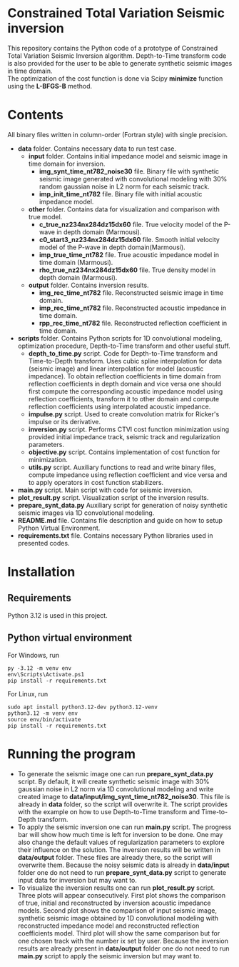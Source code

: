 # Constrained Total Variation Seismic inversion

This repository contains the Python code of a prototype of Constrained Total Variation Seismic Inversion algorithm. Depth-to-Time transform code is also provided for the user to be able to generate synthetic seismic images in time domain.  
The optimization of the cost function is done via Scipy **minimize** function using the **L-BFGS-B** method.


# Contents
All binary files written in column-order (Fortran style) with single precision.
- **data** folder. Contains necessary data to run test case.
    - **input** folder. Contains initial impedance model and seismic image in time domain for inversion.
        - **img_synt_time_nt782_noise30** file. Binary file with synthetic seismic image generated with convolutional modeling with 30% random gaussian noise in L2 norm for each seismic track.
        - **imp_init_time_nt782** file. Binary file with initial acoustic impedance model.
    - **other** folder. Contains data for visualization and comparison with true model.
        - **c_true_nz234nx284dz15dx60** file. True velocity model of the P-wave in depth domain (Marmousi).
        - **c0_start3_nz234nx284dz15dx60** file. Smooth initial velocity model of the P-wave in depth domain(Marmousi).
        - **imp_true_time_nt782** file. True acoustic impedance model in time domain (Marmousi).
        - **rho_true_nz234nx284dz15dx60** file. True density model in depth domain (Marmousi).
    - **output** folder. Contains inversion results.
        - **img_rec_time_nt782** file. Reconstructed seismic image in time domain.
        - **imp_rec_time_nt782** file. Reconstructed acoustic impedance in time domain.
        - **rpp_rec_time_nt782** file. Reconstructed reflection coefficient in time domain.
- **scripts** folder. Contains Python scripts for 1D convolutional modeling, optimization procedure, Depth-to-Time transform and other useful stuff.
    - **depth_to_time.py** script. Code for Depth-to-Time transform and Time-to-Depth transform. Uses cubic spline interpolation for data (seismic image) and linear interpolation for model (acoustic impedance). To obtain reflection coefficients in time domain from reflection coefficients in depth domain and vice versa one should first compute the corresponding acoustic impedance model using reflection coefficients, transform it to other domain and compute reflection coefficients using interpolated acoustic impedance.
    - **impulse.py** script. Used to create convolution matrix for Ricker's impulse or its derivative.
    - **inversion.py** script. Performs CTVI cost function minimization using provided initial impedance track, seismic track and regularization parameters.
    - **objective.py** script. Contains implementation of cost function for minimization.
    - **utils.py** script. Auxiliary functions to read and write binary files, compute impedance using reflection coefficient and vice versa and to apply operators in cost function stabilizers.
- **main.py** script. Main script with code for seismic inversion.
- **plot_result.py** script. Visualization script of the inversion results.
- **prepare_synt_data.py** Auxiliary script for generation of noisy synthetic seismic images via 1D convolutional modeling.
- **README.md** file. Contains file description and guide on how to setup Python Virtual Environment.
- **requirements.txt** file. Contains necessary Python libraries used in presented codes.


# Installation

## Requirements
Python 3.12 is used in this project.

## Python virtual environment
For Windows, run
```
py -3.12 -m venv env
env\Scripts\Activate.ps1
pip install -r requirements.txt
```

For Linux, run
```
sudo apt install python3.12-dev python3.12-venv
python3.12 -m venv env
source env/bin/activate
pip install -r requirements.txt
```

# Running the program
- To generate the seismic image one can run **prepare_synt_data.py** script. By default, it will create synthetic seismic image with 30% gaussian noise in L2 norm via 1D convolutional modeling and write created image to **data/input/img_synt_time_nt782_noise30**. This file is already in **data** folder, so the script will overwrite it. The script provides with the example on how to use Depth-to-Time transform and Time-to-Depth transform.
- To apply the seismic inversion one can run **main.py** script. The progress bar will show how much time is left for inversion to be done. One may also change the default values of regularization parameters to explore their influence on the solution. The inversion results will be written in **data/output** folder. These files are already there, so the script will overwrite them. Because the noisy seismic data is already in **data/input** folder one do not need to run **prepare_synt_data.py** script to generate input data for inversion but may want to.
- To visualize the inversion results one can run **plot_result.py** script. Three plots will appear consecutively. First plot shows the comparison of true, initial and reconstructed by inversion acoustic impedance models. Second plot shows the comparison of input seismic image, synthetic seismic image obtained by 1D convolutional modeling with reconstructed impedance model and reconstructed reflection coefficients model. Third plot will show the same comparison but for one chosen track with the number ix set by user. Because the inversion results are already present in **data/output** folder one do not need to run **main.py** script to apply the seismic inversion but may want to.